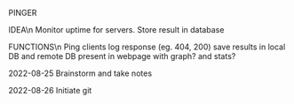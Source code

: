 PINGER


IDEA\n
Monitor uptime for servers. Store result in database

FUNCTIONS\n
Ping clients
log response (eg. 404, 200)
save results in local DB and remote DB
present in webpage with graph? and stats?


2022-08-25
Brainstorm and take notes

2022-08-26
Initiate git



